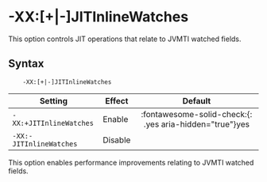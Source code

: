 ﻿<!--
* Copyright (c) 2017, 2023 IBM Corp. and others
*
* This program and the accompanying materials are made
* available under the terms of the Eclipse Public License 2.0
* which accompanies this distribution and is available at
* https://www.eclipse.org/legal/epl-2.0/ or the Apache
* License, Version 2.0 which accompanies this distribution and
* is available at https://www.apache.org/licenses/LICENSE-2.0.
*
* This Source Code may also be made available under the
* following Secondary Licenses when the conditions for such
* availability set forth in the Eclipse Public License, v. 2.0
* are satisfied: GNU General Public License, version 2 with
* the GNU Classpath Exception [1] and GNU General Public
* License, version 2 with the OpenJDK Assembly Exception [2].
*
* [1] https://www.gnu.org/software/classpath/license.html
* [2] https://openjdk.org/legal/assembly-exception.html
*
* SPDX-License-Identifier: EPL-2.0 OR Apache-2.0 OR GPL-2.0 WITH
* Classpath-exception-2.0 OR LicenseRef-GPL-2.0 WITH Assembly-exception
-->

# -XX:\[+|-\]JITInlineWatches

This option controls JIT operations that relate to JVMTI watched fields.

## Syntax

        -XX:[+|-]JITInlineWatches

| Setting                 | Effect  | Default                                                                            |
|-------------------------|---------|:----------------------------------------------------------------------------------:|
| `-XX:+JITInlineWatches` | Enable  | :fontawesome-solid-check:{: .yes aria-hidden="true"}<span class="sr-only">yes</span>     |
| `-XX:-JITInlineWatches` | Disable |                                                                                    |


 This option enables performance improvements relating to JVMTI watched fields.


<!-- ==== END OF TOPIC ==== xxjitinlinewatches.md ==== -->
